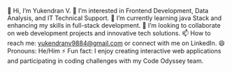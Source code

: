 
👋 Hi, I’m Yukendran V.
👀 I’m interested in Frontend Development, Data Analysis, and IT Technical Support.
🌱 I’m currently learning java Stack and enhancing my skills in full-stack development.
💞️ I’m looking to collaborate on web development projects and innovative tech solutions.
📫 How to reach me: yukendranv9884@gmail.com or connect with me on LinkedIn.
😄 Pronouns: He/Him
⚡ Fun fact: I enjoy creating interactive web applications and participating in coding challenges with my Code Odyssey team.

<!--
**yuga-techz/yuga-techz** is a ✨ _special_ ✨ repository because its `README.md` (this file) appears on your GitHub profile.

Here are some ideas to get you started:

- 🔭 I’m currently working on ...
- 🌱 I’m currently learning ...
- 👯 I’m looking to collaborate on ...
- 🤔 I’m looking for help with ...
- 💬 Ask me about ...
- 📫 How to reach me: ...
- 😄 Pronouns: ...
- ⚡ Fun fact: ...
-->
